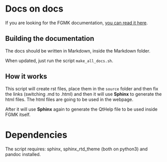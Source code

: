 # Docs on docs

If you are looking for the FGMK documentation,
[you can read it here](Markdown/index.md).


## Building the documentation

The docs should be written in Markdown, inside the Markdown folder.

When updated, just run the script `make_all_docs.sh`.


## How it works

This script will create rst files, place them in the `source` folder and then
fix the links (switching .md to .html) and then it will use **Sphinx** to
generate the html files. The html files are going to be used in the webpage.

After it will use **Sphinx** again to generate the QtHelp file to be used inside
FGMK itself.


# Dependencies

The script requires: sphinx, sphinx_rtd_theme (both on python3) and pandoc
installed.
